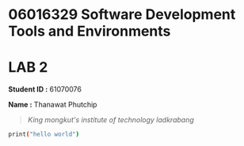 # 06016329 Software Development Tools and Environments
# LAB 2

**Student ID :** 61070076

**Name :** Thanawat Phutchip
> *King mongkut's institute of technology ladkrabang*
```sh
print("hello world")
```
